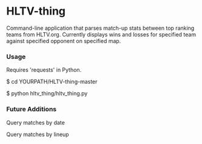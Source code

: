 # HLTV-thing
Command-line application that parses match-up stats between top ranking teams from HLTV.org. Currently displays wins and losses for specified team against specified opponent on specified map.


### Usage
Requires 'requests' in Python.

$ cd YOURPATH/HLTV-thing-master

$ python hltv_thing/hltv_thing.py

### Future Additions
Query matches by date

Query matches by lineup
